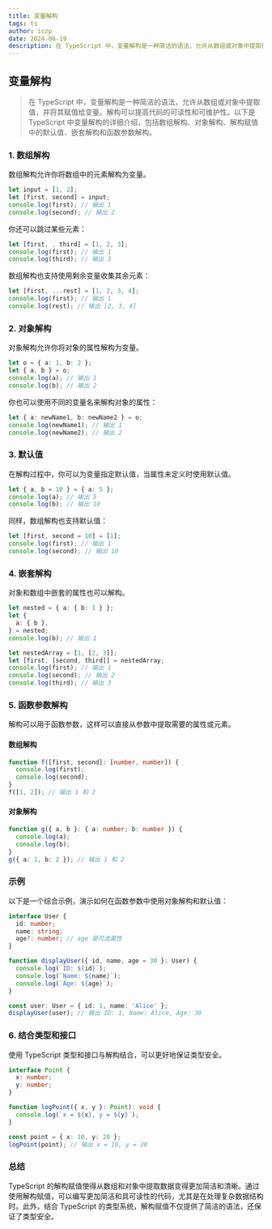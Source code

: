 ```yaml
---
title: 变量解构
tags: ts
author: iczp
date: 2024-06-19
description: 在 TypeScript 中，变量解构是一种简洁的语法，允许从数组或对象中提取值，并将其赋值给变量。解构可以提高代码的可读性和可维护性。以下是 TypeScript 中变量解构的详细介绍，包括数组解构、对象解构、解构赋值中的默认值、嵌套解构和函数参数解构
---
```


## 变量解构

> 在 TypeScript 中，变量解构是一种简洁的语法，允许从数组或对象中提取值，并将其赋值给变量。解构可以提高代码的可读性和可维护性。以下是 TypeScript 中变量解构的详细介绍，包括数组解构、对象解构、解构赋值中的默认值、嵌套解构和函数参数解构。

### 1. 数组解构

数组解构允许你将数组中的元素解构为变量。

```typescript
let input = [1, 2];
let [first, second] = input;
console.log(first); // 输出 1
console.log(second); // 输出 2
```

你还可以跳过某些元素：

```typescript
let [first, , third] = [1, 2, 3];
console.log(first); // 输出 1
console.log(third); // 输出 3
```

数组解构也支持使用剩余变量收集其余元素：

```typescript
let [first, ...rest] = [1, 2, 3, 4];
console.log(first); // 输出 1
console.log(rest); // 输出 [2, 3, 4]
```

### 2. 对象解构

对象解构允许你将对象的属性解构为变量。

```typescript
let o = { a: 1, b: 2 };
let { a, b } = o;
console.log(a); // 输出 1
console.log(b); // 输出 2
```

你也可以使用不同的变量名来解构对象的属性：

```typescript
let { a: newName1, b: newName2 } = o;
console.log(newName1); // 输出 1
console.log(newName2); // 输出 2
```

### 3. 默认值

在解构过程中，你可以为变量指定默认值，当属性未定义时使用默认值。

```typescript
let { a, b = 10 } = { a: 5 };
console.log(a); // 输出 5
console.log(b); // 输出 10
```

同样，数组解构也支持默认值：

```typescript
let [first, second = 10] = [1];
console.log(first); // 输出 1
console.log(second); // 输出 10
```

### 4. 嵌套解构

对象和数组中嵌套的属性也可以解构。

```typescript
let nested = { a: { b: 1 } };
let {
  a: { b },
} = nested;
console.log(b); // 输出 1
```

```typescript
let nestedArray = [1, [2, 3]];
let [first, [second, third]] = nestedArray;
console.log(first); // 输出 1
console.log(second); // 输出 2
console.log(third); // 输出 3
```

### 5. 函数参数解构

解构可以用于函数参数，这样可以直接从参数中提取需要的属性或元素。

#### 数组解构

```typescript
function f([first, second]: [number, number]) {
  console.log(first);
  console.log(second);
}
f([1, 2]); // 输出 1 和 2
```

#### 对象解构

```typescript
function g({ a, b }: { a: number; b: number }) {
  console.log(a);
  console.log(b);
}
g({ a: 1, b: 2 }); // 输出 1 和 2
```

### 示例

以下是一个综合示例，演示如何在函数参数中使用对象解构和默认值：

```typescript
interface User {
  id: number;
  name: string;
  age?: number; // age 是可选属性
}

function displayUser({ id, name, age = 30 }: User) {
  console.log(`ID: ${id}`);
  console.log(`Name: ${name}`);
  console.log(`Age: ${age}`);
}

const user: User = { id: 1, name: 'Alice' };
displayUser(user); // 输出 ID: 1, Name: Alice, Age: 30
```

### 6. 结合类型和接口

使用 TypeScript 类型和接口与解构结合，可以更好地保证类型安全。

```typescript
interface Point {
  x: number;
  y: number;
}

function logPoint({ x, y }: Point): void {
  console.log(`x = ${x}, y = ${y}`);
}

const point = { x: 10, y: 20 };
logPoint(point); // 输出 x = 10, y = 20
```

### 总结

TypeScript 的解构赋值使得从数组和对象中提取数据变得更加简洁和清晰。通过使用解构赋值，可以编写更加简洁和具可读性的代码，尤其是在处理复杂数据结构时。此外，结合 TypeScript 的类型系统，解构赋值不仅提供了简洁的语法，还保证了类型安全。
